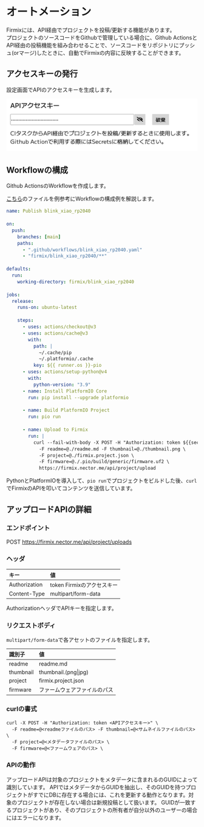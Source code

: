 # オートメーション

Firmixには、API経由でプロジェクトを投稿/更新する機能があります。  
プロジェクトのソースコードをGithubで管理している場合に、Github ActionsとAPI経由の投稿機能を組み合わせることで、ソースコードをリポジトリにプッシュ(orマージ)したときに、自動でFirmixの内容に反映することができます。


## アクセスキーの発行

設定画面でAPIのアクセスキーを生成します。

![](../assets/captures/automation01.png)

## Workflowの構成

Github ActionsのWorkflowを作成します。

[こちら](https://github.com/yahiro07/firmix_projects/blob/main/.github/workflows/blink_xiao_rp2040.yaml)のファイルを例参考にWorkflowの構成例を解説します。

```yaml
name: Publish blink_xiao_rp2040

on:
  push:
    branches: [main]
    paths:
      - ".github/workflows/blink_xiao_rp2040.yaml"
      - "firmix/blink_xiao_rp2040/**"

defaults:
  run:
    working-directory: firmix/blink_xiao_rp2040

jobs:
  release:
    runs-on: ubuntu-latest

    steps:
      - uses: actions/checkout@v3
      - uses: actions/cache@v3
        with:
          path: |
            ~/.cache/pip
            ~/.platformio/.cache
          key: ${{ runner.os }}-pio
      - uses: actions/setup-python@v4
        with:
          python-version: "3.9"
      - name: Install PlatformIO Core
        run: pip install --upgrade platformio

      - name: Build PlatformIO Project
        run: pio run

      - name: Upload to Firmix
        run: |
          curl --fail-with-body -X POST -H "Authorization: token ${{secrets.FIRMIX_TOKEN}}" \
            -F readme=@./readme.md -F thumbnail=@./thumbnail.png \
            -F project=@./firmix.project.json \
            -F firmware=@./.pio/build/generic/firmware.uf2 \
            https://firmix.nector.me/api/project/upload
```

PythonとPlatformIOを導入して、`pio run`でプロジェクトをビルドした後、`curl`でFirmixのAPIを叩いてコンテンツを送信しています。

## アップロードAPIの詳細

### エンドポイント
POST https://firmix.nector.me/api/project/uploads

### ヘッダ

|キー|値|
|:--|:--|
|Authorization| token Firmixのアクセスキー |
|Content-Type| multipart/form-data |

AuthorizationヘッダでAPIキーを指定します。

### リクエストボディ

`multipart/form-data`で各アセットのファイルを指定します。

|識別子|値|
|:--|:--|
|readme| readme.md |
|thumbnail| thumbnail.(png\|jpg) | 
|project| firmix.project.json | 
|firmware| ファームウェアファイルのパス | 


### curlの書式
```shell
curl -X POST -H "Authorization: token <APIアクセスキー>" \
  -F readme=@<readmeファイルのパス> -F thumbnail=@<サムネイルファイルのパス> \
  -F project=@<メタデータファイルのパス> \
  -F firmware=@<ファームウェアのパス> \
```

### APIの動作

アップロードAPIは対象のプロジェクトをメタデータに含まれるのGUIDによって識別しています。
APIではメタデータからGUIDを抽出し、そのGUIDを持つプロジェクトがすでにDBに存在する場合には、これを更新する動作となります。対象のプロジェクトが存在しない場合は新規投稿として扱います。
GUIDが一致するプロジェクトがあり、そのプロジェクトの所有者が自分以外のユーザーの場合にはエラーになります。